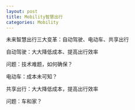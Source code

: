 ```yaml
---
layout: post
title: Mobility智慧出行
categories: Mobility
---
```


未来智慧出行三大变革：自动驾驶、电动车、共享出行

自动驾驶：大大降低成本、提高出行效率

问题：技术难题，如何确保？

电动车：成本未可知？



共享出行：大大降低成本，提高出行效率

问题：车和家？